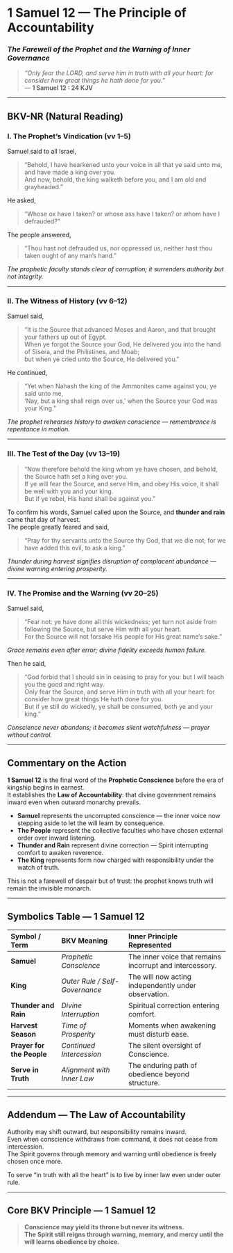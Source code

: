 # **1 Samuel 12 — The Principle of Accountability**
### *The Farewell of the Prophet and the Warning of Inner Governance*

> _“Only fear the LORD, and serve him in truth with all your heart: for consider how great things he hath done for you.”_  
> — **1 Samuel 12 : 24 KJV**

---

## **BKV-NR (Natural Reading)**

### **I. The Prophet’s Vindication (vv 1–5)**  

Samuel said to all Israel,  
> “Behold, I have hearkened unto your voice in all that ye said unto me, and have made a king over you.  
> And now, behold, the king walketh before you, and I am old and grayheaded.”  

He asked,  
> “Whose ox have I taken? or whose ass have I taken? or whom have I defrauded?”  

The people answered,  
> “Thou hast not defrauded us, nor oppressed us, neither hast thou taken ought of any man’s hand.”  

*The prophetic faculty stands clear of corruption; it surrenders authority but not integrity.*

---

### **II. The Witness of History (vv 6–12)**  

Samuel said,  
> “It is the Source that advanced Moses and Aaron, and that brought your fathers up out of Egypt.  
> When ye forgot the Source your God, He delivered you into the hand of Sisera, and the Philistines, and Moab;  
> but when ye cried unto the Source, He delivered you.”  

He continued,  
> “Yet when Nahash the king of the Ammonites came against you, ye said unto me,  
> ‘Nay, but a king shall reign over us,’ when the Source your God was your King.”  

*The prophet rehearses history to awaken conscience — remembrance is repentance in motion.*

---

### **III. The Test of the Day (vv 13–19)**  

> “Now therefore behold the king whom ye have chosen, and behold, the Source hath set a king over you.  
> If ye will fear the Source, and serve Him, and obey His voice, it shall be well with you and your king.  
> But if ye rebel, His hand shall be against you.”  

To confirm his words, Samuel called upon the Source, and **thunder and rain** came that day of harvest.  
The people greatly feared and said,  
> “Pray for thy servants unto the Source thy God, that we die not; for we have added this evil, to ask a king.”  

*Thunder during harvest signifies disruption of complacent abundance — divine warning entering prosperity.*

---

### **IV. The Promise and the Warning (vv 20–25)**  

Samuel said,  
> “Fear not: ye have done all this wickedness; yet turn not aside from following the Source, but serve Him with all your heart.  
> For the Source will not forsake His people for His great name’s sake.”  

*Grace remains even after error; divine fidelity exceeds human failure.*  

Then he said,  
> “God forbid that I should sin in ceasing to pray for you: but I will teach you the good and right way.  
> Only fear the Source, and serve Him in truth with all your heart: for consider how great things He hath done for you.  
> But if ye still do wickedly, ye shall be consumed, both ye and your king.”  

*Conscience never abandons; it becomes silent watchfulness — prayer without control.*

---

## **Commentary on the Action**

**1 Samuel 12** is the final word of the **Prophetic Conscience** before the era of kingship begins in earnest.  
It establishes the **Law of Accountability**: that divine government remains inward even when outward monarchy prevails.

- **Samuel** represents the uncorrupted conscience — the inner voice now stepping aside to let the will learn by consequence.  
- **The People** represent the collective faculties who have chosen external order over inward listening.  
- **Thunder and Rain** represent divine correction — Spirit interrupting comfort to awaken reverence.  
- **The King** represents form now charged with responsibility under the watch of truth.  

This is not a farewell of despair but of trust: the prophet knows truth will remain the invisible monarch.

---

## **Symbolics Table — 1 Samuel 12**

| Symbol / Term | BKV Meaning | Inner Principle Represented |
|:---|:---|:---|
| **Samuel** | *Prophetic Conscience* | The inner voice that remains incorrupt and intercessory. |
| **King** | *Outer Rule / Self-Governance* | The will now acting independently under observation. |
| **Thunder and Rain** | *Divine Interruption* | Spiritual correction entering comfort. |
| **Harvest Season** | *Time of Prosperity* | Moments when awakening must disturb ease. |
| **Prayer for the People** | *Continued Intercession* | The silent oversight of Conscience. |
| **Serve in Truth** | *Alignment with Inner Law* | The enduring path of obedience beyond structure. |

---

## **Addendum — The Law of Accountability**

Authority may shift outward, but responsibility remains inward.  
Even when conscience withdraws from command, it does not cease from intercession.  
The Spirit governs through memory and warning until obedience is freely chosen once more.  

To serve “in truth with all the heart” is to live by inner law even under outer rule.

---

## **Core BKV Principle — 1 Samuel 12**

> **Conscience may yield its throne but never its witness.  
> The Spirit still reigns through warning, memory, and mercy until the will learns obedience by choice.**  




